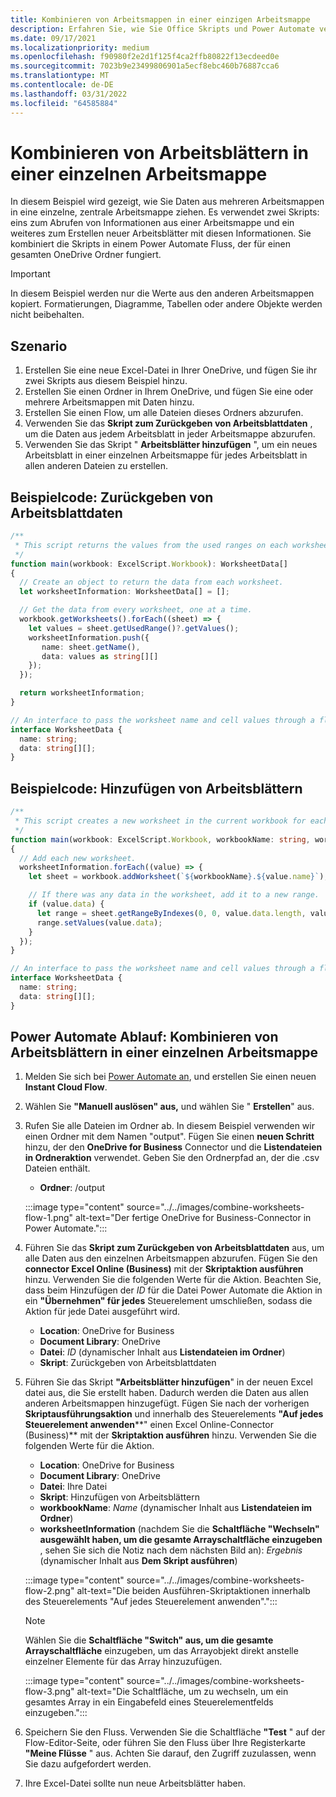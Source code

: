 ```yaml
---
title: Kombinieren von Arbeitsmappen in einer einzigen Arbeitsmappe
description: Erfahren Sie, wie Sie Office Skripts und Power Automate verwenden, um Zusammenführungsarbeitsblätter aus anderen Arbeitsmappen in einer einzelnen Arbeitsmappe zu erstellen.
ms.date: 09/17/2021
ms.localizationpriority: medium
ms.openlocfilehash: f90980f2e2d1f125f4ca2ffb80822f13ecdeed0e
ms.sourcegitcommit: 7023b9e23499806901a5ecf8ebc460b76887cca6
ms.translationtype: MT
ms.contentlocale: de-DE
ms.lasthandoff: 03/31/2022
ms.locfileid: "64585884"
---
```

# <a name="combine-worksheets-into-a-single-workbook"></a>Kombinieren von Arbeitsblättern in einer einzelnen Arbeitsmappe

In diesem Beispiel wird gezeigt, wie Sie Daten aus mehreren Arbeitsmappen in eine einzelne, zentrale Arbeitsmappe ziehen. Es verwendet zwei Skripts: eins zum Abrufen von Informationen aus einer Arbeitsmappe und ein weiteres zum Erstellen neuer Arbeitsblätter mit diesen Informationen. Sie kombiniert die Skripts in einem Power Automate Fluss, der für einen gesamten OneDrive Ordner fungiert.

> [!IMPORTANT]
> In diesem Beispiel werden nur die Werte aus den anderen Arbeitsmappen kopiert. Formatierungen, Diagramme, Tabellen oder andere Objekte werden nicht beibehalten.

## <a name="scenario"></a>Szenario

1. Erstellen Sie eine neue Excel-Datei in Ihrer OneDrive, und fügen Sie ihr zwei Skripts aus diesem Beispiel hinzu.
1. Erstellen Sie einen Ordner in Ihrem OneDrive, und fügen Sie eine oder mehrere Arbeitsmappen mit Daten hinzu.
1. Erstellen Sie einen Flow, um alle Dateien dieses Ordners abzurufen.
1. Verwenden Sie das **Skript zum Zurückgeben von Arbeitsblattdaten** , um die Daten aus jedem Arbeitsblatt in jeder Arbeitsmappe abzurufen.
1. Verwenden Sie das Skript " **Arbeitsblätter hinzufügen** ", um ein neues Arbeitsblatt in einer einzelnen Arbeitsmappe für jedes Arbeitsblatt in allen anderen Dateien zu erstellen.

## <a name="sample-code-return-worksheet-data"></a>Beispielcode: Zurückgeben von Arbeitsblattdaten

```TypeScript
/**
 * This script returns the values from the used ranges on each worksheet.
 */
function main(workbook: ExcelScript.Workbook): WorksheetData[]
{
  // Create an object to return the data from each worksheet.
  let worksheetInformation: WorksheetData[] = [];

  // Get the data from every worksheet, one at a time.
  workbook.getWorksheets().forEach((sheet) => {
    let values = sheet.getUsedRange()?.getValues();
    worksheetInformation.push({
       name: sheet.getName(),
       data: values as string[][]
    });
  });

  return worksheetInformation;
}

// An interface to pass the worksheet name and cell values through a flow.
interface WorksheetData {
  name: string;
  data: string[][];
}
```

## <a name="sample-code-add-worksheets"></a>Beispielcode: Hinzufügen von Arbeitsblättern

```TypeScript
/**
 * This script creates a new worksheet in the current workbook for each WorksheetData object provided.
 */
function main(workbook: ExcelScript.Workbook, workbookName: string, worksheetInformation: WorksheetData[])
{
  // Add each new worksheet.
  worksheetInformation.forEach((value) => {
    let sheet = workbook.addWorksheet(`${workbookName}.${value.name}`);

    // If there was any data in the worksheet, add it to a new range.
    if (value.data) {
      let range = sheet.getRangeByIndexes(0, 0, value.data.length, value.data[0].length);
      range.setValues(value.data);
    }
  });
}

// An interface to pass the worksheet name and cell values through a flow.
interface WorksheetData {
  name: string;
  data: string[][];
}
```

## <a name="power-automate-flow-combine-worksheets-into-a-single-workbook"></a>Power Automate Ablauf: Kombinieren von Arbeitsblättern in einer einzelnen Arbeitsmappe

1. Melden Sie sich bei [Power Automate an](https://flow.microsoft.com), und erstellen Sie einen neuen **Instant Cloud Flow**.
1. Wählen Sie **"Manuell auslösen" aus,** und wählen Sie " **Erstellen**" aus.
1. Rufen Sie alle Dateien im Ordner ab. In diesem Beispiel verwenden wir einen Ordner mit dem Namen "output". Fügen Sie einen **neuen Schritt** hinzu, der den **OneDrive for Business** Connector und die **Listendateien in Ordneraktion** verwendet. Geben Sie den Ordnerpfad an, der die .csv Dateien enthält.
    * **Ordner**: /output

    :::image type="content" source="../../images/combine-worksheets-flow-1.png" alt-text="Der fertige OneDrive for Business-Connector in Power Automate.":::
1. Führen Sie das **Skript zum Zurückgeben von Arbeitsblattdaten** aus, um alle Daten aus den einzelnen Arbeitsmappen abzurufen. Fügen Sie den **connector Excel Online (Business)** mit der **Skriptaktion ausführen** hinzu. Verwenden Sie die folgenden Werte für die Aktion. Beachten Sie, dass beim Hinzufügen der *ID* für die Datei Power Automate die Aktion in ein **"Übernehmen" für jedes** Steuerelement umschließen, sodass die Aktion für jede Datei ausgeführt wird.
    * **Location**: OneDrive for Business
    * **Document Library**: OneDrive
    * **Datei**: *ID* (dynamischer Inhalt aus **Listendateien im Ordner**)
    * **Skript**: Zurückgeben von Arbeitsblattdaten
1. Führen Sie das Skript **"Arbeitsblätter hinzufügen**" in der neuen Excel datei aus, die Sie erstellt haben. Dadurch werden die Daten aus allen anderen Arbeitsmappen hinzugefügt. Fügen Sie nach der vorherigen **Skriptausführungsaktion** und innerhalb des Steuerelements **"Auf jedes Steuerelement anwenden****" einen Excel Online-Connector (Business)** mit der **Skriptaktion ausführen** hinzu. Verwenden Sie die folgenden Werte für die Aktion.
    * **Location**: OneDrive for Business
    * **Document Library**: OneDrive
    * **Datei**: Ihre Datei
    * **Skript**: Hinzufügen von Arbeitsblättern
    * **workbookName**: *Name* (dynamischer Inhalt aus **Listendateien im Ordner**)
    * **worksheetInformation** (nachdem Sie die **Schaltfläche "Wechseln" ausgewählt haben, um die gesamte Arrayschaltfläche einzugeben** , sehen Sie sich die Notiz nach dem nächsten Bild an): *Ergebnis* (dynamischer Inhalt aus **Dem Skript ausführen**)

    :::image type="content" source="../../images/combine-worksheets-flow-2.png" alt-text="Die beiden Ausführen-Skriptaktionen innerhalb des Steuerelements &quot;Auf jedes Steuerelement anwenden&quot;.":::
    > [!NOTE]
    > Wählen Sie die **Schaltfläche "Switch" aus, um die gesamte Arrayschaltfläche** einzugeben, um das Arrayobjekt direkt anstelle einzelner Elemente für das Array hinzuzufügen.
    >
    > :::image type="content" source="../../images/combine-worksheets-flow-3.png" alt-text="Die Schaltfläche, um zu wechseln, um ein gesamtes Array in ein Eingabefeld eines Steuerelementfelds einzugeben.":::
1. Speichern Sie den Fluss. Verwenden Sie die Schaltfläche **"Test** " auf der Flow-Editor-Seite, oder führen Sie den Fluss über Ihre Registerkarte **"Meine Flüsse** " aus. Achten Sie darauf, den Zugriff zuzulassen, wenn Sie dazu aufgefordert werden.
1. Ihre Excel-Datei sollte nun neue Arbeitsblätter haben.
